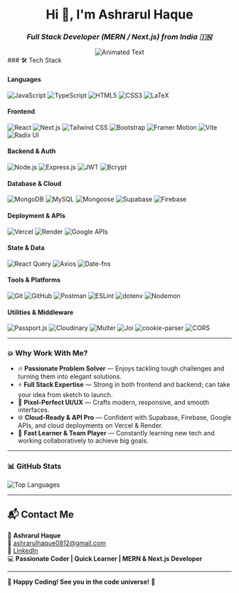 <h1 align="center">Hi 👋, I'm Ashrarul Haque</h1>
<h3 align="center"><b><i>Full Stack Developer (MERN / Next.js) from India 🇮🇳</i></b></h3>

<div align="center">
  <img src="https://readme-typing-svg.demolab.com?font=Fira+Code&weight=500&size=24&pause=500&color=36BCF7&center=true&multiline=true&width=650&height=150&lines=Turning+ideas+into+real+products.;Building+clean+and+scalable+webapps.;Let's+create+impact+together!" alt="Animated Text" />
</div>
### 🛠️ Tech Stack

#### **Languages**

![JavaScript](https://img.shields.io/badge/-JavaScript-F7DF1E?style=flat&logo=javascript&logoColor=black)
![TypeScript](https://img.shields.io/badge/-TypeScript-3178C6?style=flat&logo=typescript&logoColor=white)
![HTML5](https://img.shields.io/badge/-HTML5-E34F26?style=flat&logo=html5&logoColor=white)
![CSS3](https://img.shields.io/badge/-CSS3-1572B6?style=flat&logo=css3)
![LaTeX](https://img.shields.io/badge/-LaTeX-008080?style=flat&logo=latex&logoColor=white)

#### **Frontend**

![React](https://img.shields.io/badge/-React-61DAFB?style=flat&logo=react&logoColor=black)
![Next.js](https://img.shields.io/badge/-Next.js-000000?style=flat&logo=next.js)
![Tailwind CSS](https://img.shields.io/badge/-Tailwind%20CSS-06B6D4?style=flat&logo=tailwind-css)
![Bootstrap](https://img.shields.io/badge/-Bootstrap-7952B3?style=flat&logo=bootstrap&logoColor=white)
![Framer Motion](https://img.shields.io/badge/-Framer%20Motion-000000?style=flat&logo=framer)
![Vite](https://img.shields.io/badge/-Vite-646CFF?style=flat&logo=vite&logoColor=white)
![Radix UI](https://img.shields.io/badge/-Radix%20UI-000?style=flat)

#### **Backend & Auth**

![Node.js](https://img.shields.io/badge/-Node.js-339933?style=flat&logo=node.js&logoColor=white)
![Express.js](https://img.shields.io/badge/-Express.js-000000?style=flat&logo=express&logoColor=white)
![JWT](https://img.shields.io/badge/-JWT-black?style=flat&logo=jsonwebtokens)
![Bcrypt](https://img.shields.io/badge/-Bcrypt-808080?style=flat)

#### **Database & Cloud**

![MongoDB](https://img.shields.io/badge/-MongoDB-47A248?style=flat&logo=mongodb&logoColor=white)
![MySQL](https://img.shields.io/badge/-MySQL-00758F?style=flat&logo=mysql&logoColor=white)
![Mongoose](https://img.shields.io/badge/-Mongoose-880000?style=flat)
![Supabase](https://img.shields.io/badge/-Supabase-3ECF8E?style=flat&logo=supabase&logoColor=white)
![Firebase](https://img.shields.io/badge/-Firebase-FFCA28?style=flat&logo=firebase&logoColor=black)

#### **Deployment & APIs**

![Vercel](https://img.shields.io/badge/-Vercel-000000?style=flat&logo=vercel&logoColor=white)
![Render](https://img.shields.io/badge/-Render-46E3B7?style=flat&logo=render&logoColor=white)
![Google APIs](https://img.shields.io/badge/-Google%20APIs-4285F4?style=flat&logo=google&logoColor=white)

#### **State & Data**

![React Query](https://img.shields.io/badge/-React%20Query-FF4154?style=flat&logo=react-query&logoColor=white)
![Axios](https://img.shields.io/badge/-Axios-5A29E4?style=flat&logo=axios&logoColor=white)
![Date-fns](https://img.shields.io/badge/-date--fns-00C7B7?style=flat)

#### **Tools & Platforms**

![Git](https://img.shields.io/badge/-Git-F05032?style=flat&logo=git&logoColor=white)
![GitHub](https://img.shields.io/badge/-GitHub-181717?style=flat&logo=github)
![Postman](https://img.shields.io/badge/-Postman-FF6C37?style=flat&logo=postman)
![ESLint](https://img.shields.io/badge/-ESLint-4B32C3?style=flat&logo=eslint)
![dotenv](https://img.shields.io/badge/-Dotenv-ECD53F?style=flat)
![Nodemon](https://img.shields.io/badge/-Nodemon-76D04B?style=flat)

#### **Utilities & Middleware**

![Passport.js](https://img.shields.io/badge/-Passport.js-34A853?style=flat)
![Cloudinary](https://img.shields.io/badge/-Cloudinary-3448C5?style=flat&logo=cloudinary&logoColor=white)
![Multer](https://img.shields.io/badge/-Multer-FF8C00?style=flat)
![Joi](https://img.shields.io/badge/-Joi-6A1B9A?style=flat)
![cookie-parser](https://img.shields.io/badge/-Cookie%20Parser-000?style=flat)
![CORS](https://img.shields.io/badge/-CORS-003545?style=flat)

---

### 💥 Why Work With Me?

- 🔥 **Passionate Problem Solver** — Enjoys tackling tough challenges and turning them into elegant solutions.
- ⚡ **Full Stack Expertise** — Strong in both frontend and backend; can take your idea from sketch to launch.
- 🎨 **Pixel-Perfect UI/UX** — Crafts modern, responsive, and smooth interfaces.
- 🌐 **Cloud-Ready & API Pro** — Confident with Supabase, Firebase, Google APIs, and cloud deployments on Vercel & Render.
- 🚀 **Fast Learner & Team Player** — Constantly learning new tech and working collaboratively to achieve big goals.

---

### 📊 GitHub Stats

![Top Languages](https://github-readme-stats.vercel.app/api/top-langs/?username=ashrarulhaque&layout=compact&theme=github_dark)

---

## 📬 Contact Me

💼 **Ashrarul Haque**  
📧 ashrarulhaque0812@gmail.com  
🔗 [LinkedIn](https://www.linkedin.com/in/ashrarul)  
💻 **Passionate Coder | Quick Learner | MERN & Next.js Developer**

---

🚀 **Happy Coding! See you in the code universe!** 🌟
